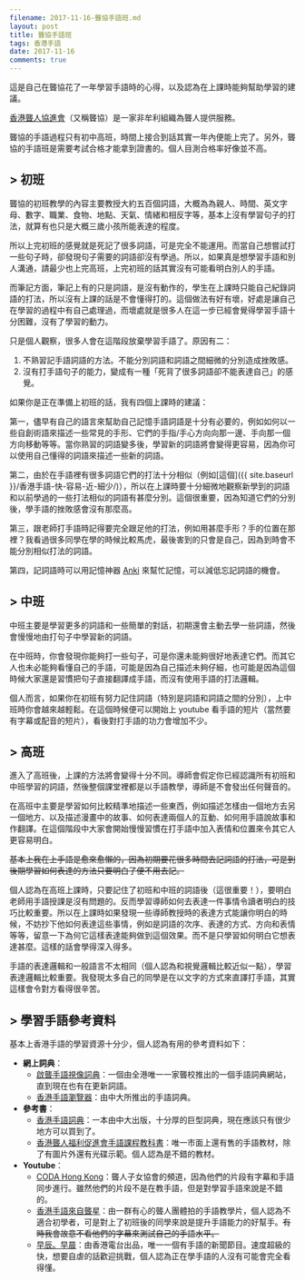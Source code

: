 ```yaml
---
filename: 2017-11-16-聾協手語班.md
layout: post
title: 聾協手語班
tags: 香港手語
date: 2017-11-16
comments: true
---
```


這是自己在聾協花了一年學習手語時的心得，以及認為在上課時能夠幫助學習的建議。

[香港聾人協進會](http://www.hongkongdeaf.org.hk)（又稱聾協）是一家非牟利組織為聾人提供服務。

聾協的手語過程只有初中高班，時間上接合到話其實一年內便能上完了。另外，聾協的手語班是需要考試合格才能拿到證書的。個人目測合格率好像並不高。

## > 初班
聾協的初班教學的內容主要教授大約五百個詞語，大概為為親人、時間、英文字母、數字、職業、食物、地點、天氣、情緒和相反字等，基本上沒有學習句子的打法，就算有也只是大概三歲小孩所能表達的程度。

所以上完初班的感覺就是死記了很多詞語，可是完全不能運用。而當自己想嘗試打一些句子時，卻發現句子需要的詞語卻沒有學過。所以，如果真是想學習手語和別人溝通，請最少也上完高班，上完初班的話其實沒有可能看明白別人的手語。

而筆記方面，筆記上有的只是詞語，是沒有動作的，學生在上課時只能自己紀錄詞語的打法，所以沒有上課的話是不會懂得打的。這個做法有好有壞，好處是讓自己在學習的過程中有自己處理過，而壞處就是很多人在這一步已經會覺得學習手語十分困難，沒有了學習的動力。

只是個人觀察，很多人會在這階段放棄學習手語了。原因有二：
1. 不熟習記手語詞語的方法。不能分別詞語和詞語之間細微的分別造成挫敗感。
2. 沒有打手語句子的能力，變成有一種「死背了很多詞語卻不能表達自己」的感覺。

如果你是正在準備上初班的話，我有四個上課時的建議：

第一，儘早有自己的語言來幫助自己記憶手語詞語是十分有必要的，例如如何以一些自創術語來描述一些常見的手形、它們的手指/手心方向向那一邊、手向那一個方向移動等等。當你熟習的詞語變多後，學習新的詞語將會變得更容易，因為你可以使用自己懂得的詞語來描述一些新的詞語。

第二，由於在手語裡有很多詞語它們的打法十分相似（例如[這個]({{ site.baseurl }}/香港手語-快-容易-近-細少/)），所以在上課時要十分細微地觀察新學到的詞語和以前學過的一些打法相似的詞語有甚麼分別。這個很重要，因為知道它們的分別後，學手語的挫敗感會沒有那麼高。

第三，跟老師打手語時記得要完全跟足他的打法，例如用甚麼手形？手的位置在那裡？我看過很多同學在學的時候比較馬虎，最後害到的只會是自己，因為到時會不能分別相似打法的詞語。

第四，記詞語時可以用記憶神器 [Anki](https://apps.ankiweb.net) 來幫忙記憶，可以減低忘記詞語的機會。

## > 中班
中班主要是學習更多的詞語和一些簡單的對話，初期還會主動去學一些詞語，然後會慢慢地由打句子中學習新的詞語。

在中班時，你會發現你能夠打一些句子，可是你還未能夠很好地表達它們。而其它人也未必能夠看懂自己的手語，可能是因為自己描述未夠仔細，也可能是因為這個時候大家還是習慣把句子直接翻譯成手語，而沒有使用手語的打法邏輯。

個人而言，如果你在初班有努力記住詞語（特別是詞語和詞語之間的分別），上中班時你會越來越輕鬆。在這個時候便可以開始上 youtube 看手語的短片（當然要有字幕或配音的短片），看後對打手語的功力會增加不少。

## > 高班
進入了高班後，上課的方法將會變得十分不同。導師會假定你已經認識所有初班和中班學習的詞語，然後整個課堂裡都是以手語教學，導師是不會發出任何聲音的。

在高班中主要是學習如何比較精準地描述一些東西，例如描述怎樣由一個地方去另一個地方、以及描述漫畫中的故事、如何表達兩個人的互動、如何用手語說故事和作翻譯。在這個階段中大家會開始慢慢習慣在打手語中加入表情和位置來令其它人更容易明白。

~~基本上我在上手語是愈來愈懶的，因為初期要花很多時間去記詞語的打法，可是到後期學習如何表達的方法只要明白了便不用去記。~~

個人認為在高班上課時，只要記住了初班和中班的詞語後（這很重要！），要明白老師用手語授課是沒有問題的。反而學習導師如何去表達一件事情令讀者明白的技巧比較重要。所以在上課時如果發現一些導師教授時的表達方式能讓你明白的時候，不妨抄下他如何表達這些事情，例如是詞語的次序、表達的方式、方向和表情等等，留意一下為何它這樣表達能夠做到這個效果。而不是只學習如何明白它想表達甚麼。這樣的話會學得深入得多。

手語的表達邏輯和一般語言不太相同（個人認為和視覺邏輯比較近似一點），學習表達邏輯比較重要。我發現太多自己的同學是在以文字的方式來直譯打手語，其實這樣會令對方看得很辛苦。

## > 學習手語參考資料
基本上香港手語的學習資源十分少，個人認為有用的參考資料如下：

* **網上詞典**：
	* [啟聾手語視像詞典](http://www.sign-aip.net/sign-aip/tc/home/)：一個由全港唯一一家聾校推出的一個手語詞典網站，直到現在也有在更新詞語。
	* [香港手語瀏覽器](http://www.cslds.org/hkslbrowser/index.jsp?lang=tc)：由中大所推出的手語詞典。
* **參考書**：
	* [香港手語詞典](http://www.cp1897.com.hk/product_info.php?BookId=9789629961954)：一本由中大出版，十分厚的巨型詞典，現在應該只有很少地方可以買到了。
	* [香港聾人福利促進會手語課程教科書](http://sl.deaf.org.hk/slmaterial.php)：唯一市面上還有售的手語教材，除了有圖片外還有光碟示範。個人認為是不錯的教材。
* **Youtube**：
	* [CODA Hong Kong](https://www.youtube.com/channel/UCet7C8KuoQZGkgDdAGh87Gg)：聾人子女協會的頻道，因為他們的片段有字幕和手語同步進行。雖然他們的片段不是在教手語，但是對學習手語來說是不錯的。
	* [香港手語來自聾星](https://www.youtube.com/channel/UCvpDm8qD1HKDGMoz6ntzg7Q)：由一群有心的聾人團體拍的手語教學片，個人認為不適合初學者，可是對上了初班後的同學來說是提升手語能力的好幫手。~~有時我會故意不看他們的字幕來測試自己的手語水平。~~
	* [早辰。早晨](https://www.youtube.com/user/RTHK)：由香港電台出品，唯一一個有手語的新聞節目。速度超級的快，想要自虐的話歡迎挑戰，個人認為正在學手語的人沒有可能會完全看得懂。

